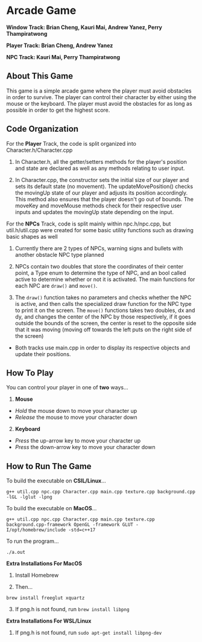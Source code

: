 # Arcade Game

**Window Track: Brian Cheng, Kauri Mai, Andrew Yanez, Perry Thampiratwong**

**Player Track: Brian Cheng, Andrew Yanez**

**NPC Track: Kauri Mai, Perry Thampiratwong**

## About This Game

This game is a simple arcade game where the player must avoid obstacles in order to survive. The player can control their character by either using the mouse or the keyboard. The player must avoid the obstacles for as long as possible in order to get the highest score.

## Code Organization

For the **Player** Track, the code is split organized into Character.h/Character.cpp

1. In Character.h, all the getter/setters methods for the player's position and state are declared as well as any methods relating to user input.

2. In Character.cpp, the constructor sets the initial size of our player and sets its default state (no movement). The updateMovePosition() checks the movingUp state of our player and adjusts its position accordingly. This method also ensures that the player doesn't go out of bounds. The moveKey and moveMouse methods check for their respective user inputs and updates the movingUp state depending on the input.

For the **NPCs** Track, code is split mainly within npc.h/npc.cpp, but util.h/util.cpp were created for some basic utility functions such as drawing basic shapes as well

1. Currently there are 2 types of NPCs, warning signs and bullets with another obstacle NPC type planned

2. NPCs contain two doubles that store the coordinates of their center point, a Type enum to determine the type of NPC, and an bool called active to determine whether or not it is activated. The main functions for each NPC are `draw()` and `move()`.

3. The `draw()` function takes no parameters and checks whether the NPC is active, and then calls the specialized draw function for the NPC type to print it on the screen. The `move()` functions takes two doubles, dx and dy, and changes the center of the NPC by those respectively, if it goes outside the bounds of the screen, the center is reset to the opposite side that it was moving (moving off towards the left puts on the right side of the screen)

- Both tracks use main.cpp in order to display its respective objects and update their positions.

## How To Play

You can control your player in one of **two** ways...

1. **Mouse**

- _Hold_ the mouse down to move your character up
- _Release_ the mouse to move your character down

2. **Keyboard**

- _Press_ the up-arrow key to move your character up
- _Press_ the down-arrow key to move your character down

## How to Run The Game

To build the executable on **CSIL/Linux**...

```
g++ util.cpp npc.cpp Character.cpp main.cpp texture.cpp background.cpp -lGL -lglut -lpng
```

To build the executable on **MacOS**...

```
g++ util.cpp npc.cpp Character.cpp main.cpp texture.cpp background.cpp-framework OpenGL -framework GLUT -I/opt/homebrew/include -std=c++17
```

To run the program...

```
./a.out
```

**Extra Installations For MacOS**

1. Install Homebrew

2. Then...

```
brew install freeglut xquartz
```

3. If png.h is not found, run `brew install libpng`

**Extra Installations For WSL/Linux**

1. If png.h is not found, run `sudo apt-get install libpng-dev `
